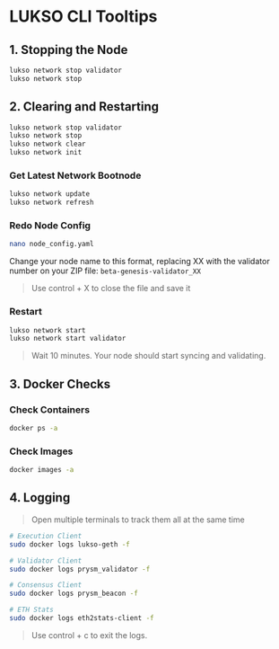 # LUKSO CLI Tooltips

## 1. Stopping the Node

```bash
lukso network stop validator
lukso network stop
```

## 2. Clearing and Restarting

```bash
lukso network stop validator
lukso network stop
lukso network clear
lukso network init
```

### Get Latest Network Bootnode

```bash
lukso network update
lukso network refresh
```

### Redo Node Config

```bash
nano node_config.yaml
```

Change your node name to this format, replacing XX with the validator number on your ZIP file: `beta-genesis-validator_XX`

> Use control + X to close the file and save it

### Restart

```bash
lukso network start
lukso network start validator
```

> Wait 10 minutes. Your node should start syncing and validating.

## 3. Docker Checks

### Check Containers

```bash
docker ps -a
```

### Check Images

```bash
docker images -a
```

## 4. Logging

> Open multiple terminals to track them all at the same time

```bash
# Execution Client
sudo docker logs lukso-geth -f

# Validator Client
sudo docker logs prysm_validator -f

# Consensus Client
sudo docker logs prysm_beacon -f

# ETH Stats
sudo docker logs eth2stats-client -f
```

> Use control + c to exit the logs.
